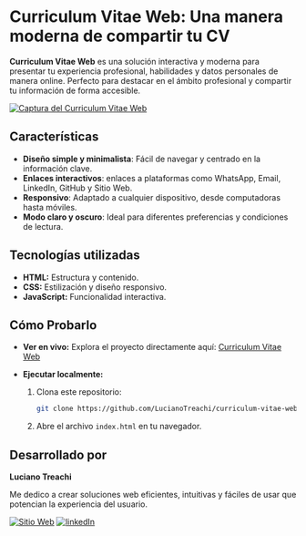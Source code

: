 # Curriculum Vitae Web: Una manera moderna de compartir tu CV

**Curriculum Vitae Web** es una solución interactiva y moderna para presentar tu experiencia profesional, habilidades y datos personales de manera online. Perfecto para destacar en el ámbito profesional y compartir tu información de forma accesible.

[![Captura del Curriculum Vitae Web](https://i.postimg.cc/N0BN5KLY/cv.jpg)](https://postimg.cc/RWp1YVcb)

## Características

- **Diseño simple y minimalista**: Fácil de navegar y centrado en la información clave.
- **Enlaces interactivos**: enlaces a plataformas como WhatsApp, Email, LinkedIn, GitHub y Sitio Web.
- **Responsivo**: Adaptado a cualquier dispositivo, desde computadoras hasta móviles.
- **Modo claro y oscuro**: Ideal para diferentes preferencias y condiciones de lectura.

## Tecnologías utilizadas

- **HTML:** Estructura y contenido.
- **CSS:** Estilización y diseño responsivo.
- **JavaScript:** Funcionalidad interactiva.

## Cómo Probarlo

- **Ver en vivo:** Explora el proyecto directamente aquí: [Curriculum Vitae Web](https://curriculumvitaeweb.netlify.app/)

- **Ejecutar localmente:**
  1. Clona este repositorio:
     ```bash
     git clone https://github.com/LucianoTreachi/curriculum-vitae-web.git
     ```
  2. Abre el archivo `index.html` en tu navegador.

## Desarrollado por

**Luciano Treachi**

Me dedico a crear soluciones web eficientes, intuitivas y fáciles de usar que potencian la experiencia del usuario.

[![Sitio Web](https://img.shields.io/badge/Sitio_Web-black?style=for-the-badge&logoColor=white)](https://lucianotreachi.vercel.app/)
[![linkedIn](https://img.shields.io/badge/LinkedIn-0077B5?style=for-the-badge&logoColor=white)](https://www.linkedin.com/in/luciano-treachi/)
